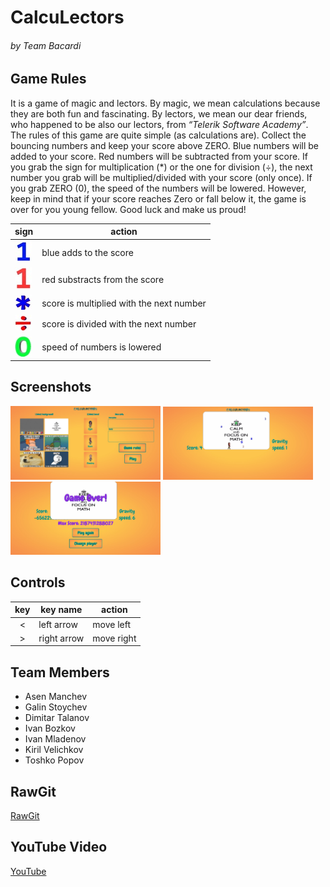 # CalcuLectors

###### by Team Bacardi

## Game Rules

It is a game of magic and lectors. By magic, we mean calculations because they are both fun and fascinating. By lectors, we mean our dear friends, who happened to be also our lectors, from *“Telerik Software Academy”*. The rules of this game are quite simple (as calculations are). Collect the bouncing numbers and keep your score above ZERO. Blue numbers will be added to your score. Red numbers will be subtracted from your score. If you grab the sign for multiplication (*) or the one for division (÷), the next number you grab will be multiplied/divided with your score (only once). If you grab ZERO (0), the speed of the numbers will be lowered. However, keep in mind that if your score reaches Zero or fall below it, the game is over for you young fellow. Good luck and make us proud!


|   sign |   action   |
|-------------------------------------------------------------|------------------|
| ![](https://github.com/GalinStoychev/TeamBacardi/blob/master/images/signs/oneBlue.jpg?raw=true)  | blue adds to the score |
| ![](https://github.com/GalinStoychev/TeamBacardi/blob/master/images/signs/oneRed.jpg?raw=true)  | red substracts from the score |
| ![](https://github.com/GalinStoychev/TeamBacardi/blob/master/images/signs/multiplyBlue.jpg?raw=true)  | score is multiplied with the next number |
| ![](https://github.com/GalinStoychev/TeamBacardi/blob/master/images/signs/divideRed.jpg?raw=true)  | score is divided with the next number |
| ![](https://github.com/GalinStoychev/TeamBacardi/blob/master/images/signs/zeroGreen.jpg?raw=true)  | speed of numbers is lowered |
 

## Screenshots

<img src="https://github.com/GalinStoychev/TeamBacardi/blob/master/images/others/frontPage.jpg?raw=true" width="240"/>
<img src="https://github.com/GalinStoychev/TeamBacardi/blob/master/images/others/gamePage.jpg?raw=true" width="240"/>
<img src="https://github.com/GalinStoychev/TeamBacardi/blob/master/images/others/bestScore.jpg?raw=true" width="240"/>


## Controls

| key |   key name  |   action   |
|:---:|-------------|------------|
|  <  | left arrow  | move left  |
|  >  | right arrow | move right |

## Team Members
* Asen Manchev
* Galin Stoychev
* Dimitar Talanov
* Ivan Bozkov
* Ivan Mladenov
* Kiril Velichkov
* Toshko Popov

## RawGit
[RawGit](https://rawgit.com/GalinStoychev/TeamBacardi/master/index.html#)

## YouTube Video
[YouTube](https://www.youtube.com/watch?v=GELwiYoPrK4&feature=youtu.be)